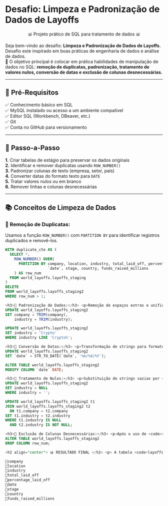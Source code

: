 <h1> Desafio: Limpeza e Padronização de Dados de Layoffs </h1>

<p align="center"> 📊 Projeto prático de SQL para tratamento de dados 📊 </P>
<p> Seja bem-vindo ao desafio: <strong>Limpeza e Padronização de Dados de Layoffs.</strong><br>
Desafio este inspirado em boas práticas de engenharia de dados e análise de dados. <br>
💎 O objetivo principal é colocar em prática habilidades de manipulação de dados no SQL: <strong>remoção de duplicatas, padronização, tratamento de valores nulos, conversão de datas e exclusão de colunas desnecessárias.</strong> </p>

---

<h2>🛑 Pré-Requisitos</h2>

<p>
✅ Conhecimento básico em SQL<br>
✅ MySQL instalado ou acesso a um ambiente compatível<br>
✅ Editor SQL (Workbench, DBeaver, etc.)<br>
✅ Git<br>
✅ Conta no GitHub para versionamento<br>
</p>

---

<h2> 👣 Passo-a-Passo</h2>

<p>
<strong>	1.</strong> Criar tabelas de estágio para preservar os dados originais<br>
<strong>	2.</strong> Identificar e remover duplicatas usando <code>ROW_NUMBER()</code><br>
<strong>	3.</strong> Padronizar colunas de texto (empresa, setor, país)<br>
<strong>	4.</strong> Converter datas do formato texto para <code>DATE</code><br>
<strong>	5.</strong> Tratar valores nulos ou em branco<br>
<strong>	6.</strong> Remover linhas e colunas desnecessárias<br>
</p>

---

<h2> 📚 Conceitos de Limpeza de Dados </h2>

<h3>🔺 Remoção de Duplicatas:</h3>
<p>
Usamos a função <code>ROW_NUMBER()</code> com <code>PARTITION BY</code> para identificar registros duplicados e removê-los.
</p>

```sql
WITH duplicate_cte AS (
  SELECT *,
    ROW_NUMBER() OVER(
      PARTITION BY company, location, industry, total_laid_off, percentage_laid_off,
                   `date`, stage, country, funds_raised_millions
    ) AS row_num
  FROM world_layoffs.layoffs_staging
)
DELETE
FROM world_layoffs.layoffs_staging2
WHERE row_num > 1;

<h3>🔺 Padronização de Dados:</h3> <p>Remoção de espaços extras e unificação de categorias.</p>
UPDATE world_layoffs.layoffs_staging2
SET company = TRIM(company),
    industry = TRIM(industry);

UPDATE world_layoffs.layoffs_staging2
SET industry = 'Crypto'
WHERE industry LIKE 'Crypto%';

<h3>🔺 Conversão de Datas:</h3> <p>Transformação de strings para formato <code>DATE</code>.</p>
UPDATE world_layoffs.layoffs_staging2
SET `date` = STR_TO_DATE(`date`, '%m/%d/%Y');

ALTER TABLE world_layoffs.layoffs_staging2
MODIFY COLUMN `date` DATE;

<h3>🔺 Tratamento de Nulos:</h3> <p>Substituição de strings vazias por <code>NULL</code> e preenchimento com auto-joins quando possível.</p>
UPDATE world_layoffs.layoffs_staging2
SET industry = NULL
WHERE industry = '';

UPDATE world_layoffs.layoffs_staging2 t1
JOIN world_layoffs.layoffs_staging2 t2
  ON t1.company = t2.company
SET t1.industry = t2.industry
WHERE t1.industry IS NULL
  AND t2.industry IS NOT NULL;

<h3>🔺 Exclusão de Colunas Desnecessárias:</h3> <p>Após o uso de <code>row_num</code> para remoção de duplicatas, a coluna foi eliminada.</p>
ALTER TABLE world_layoffs.layoffs_staging2
DROP COLUMN row_num;

<h2 align="center"> 📊 RESULTADO FINAL </h2> <p> A tabela <code>layoffs_staging2</code> final contém colunas padronizadas e limpas, prontas para análise:</p>

🔸company
🔸location
🔸industry
🔸total_laid_off
🔸percentage_laid_off
🔸date
🔸stage
🔸country
🔸funds_raised_millions
```

